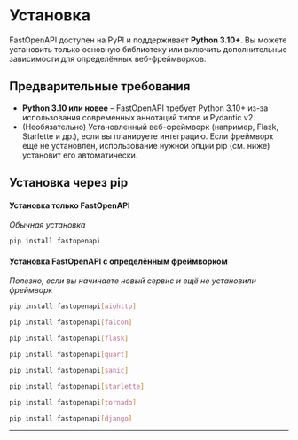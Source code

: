 # Установка

FastOpenAPI доступен на PyPI и поддерживает **Python 3.10+**. Вы можете установить только основную библиотеку или включить дополнительные зависимости для определённых веб-фреймворков.

## Предварительные требования

- **Python 3.10 или новее** – FastOpenAPI требует Python 3.10+ из-за использования современных аннотаций типов и Pydantic v2.
- (Необязательно) Установленный веб-фреймворк (например, Flask, Starlette и др.), если вы планируете интеграцию. Если фреймворк ещё не установлен, использование нужной опции pip (см. ниже) установит его автоматически.

## Установка через pip

#### Установка только FastOpenAPI  
*Обычная установка*
```bash
pip install fastopenapi
```

#### Установка FastOpenAPI с определённым фреймворком  
*Полезно, если вы начинаете новый сервис и ещё не установили фреймворк*
```bash
pip install fastopenapi[aiohttp]
```
```bash
pip install fastopenapi[falcon]
```
```bash
pip install fastopenapi[flask]
```
```bash
pip install fastopenapi[quart]
```
```bash
pip install fastopenapi[sanic]
```
```bash
pip install fastopenapi[starlette]
```
```bash
pip install fastopenapi[tornado]
```
```bash
pip install fastopenapi[django]
```

---
